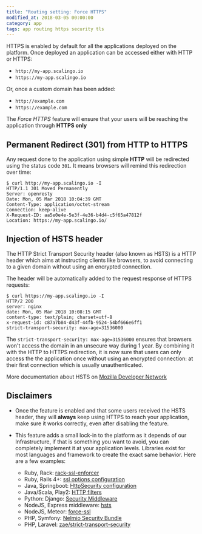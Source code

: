 ```yaml
---
title: "Routing setting: Force HTTPS"
modified_at: 2018-03-05 00:00:00
category: app
tags: app routing https security tls
---
```


HTTPS is enabled by default for all the applications deployed on the platform.
Once deployed an application can be accessed either with HTTP or HTTPS:

* `http://my-app.scalingo.io`
* `https://my-app.scalingo.io`

Or, once a custom domain has been added:

* `http://example.com`
* `https://example.com`

The *Force HTTPS* feature will ensure that your users will be reaching the application through **HTTPS only**

## Permanent Redirect (301) from HTTP to HTTPS

Any request done to the application using simple **HTTP** will be redirected
using the status code `301`. It means browsers will remind this redirection
over time:

```console
$ curl http://my-app.scalingo.io -I
HTTP/1.1 301 Moved Permanently
Server: openresty
Date: Mon, 05 Mar 2018 10:04:39 GMT
Content-Type: application/octet-stream
Connection: keep-alive
X-Request-ID: aa5e0e4e-5e3f-4e36-b4d4-c5f65a47812f
Location: https://my-app.scalingo.io/
```

## Injection of HSTS header

The HTTP Strict Transport Security header (also known as HSTS) is a HTTP header
which aims at instructing clients like browsers, to avoid connecting to a given
domain without using an encrypted connection.

The header will be automatically added to the request response of HTTPS requests:

```console
$ curl https://my-app.scalingo.io -I
HTTP/2 200
server: nginx
date: Mon, 05 Mar 2018 10:08:15 GMT
content-type: text/plain; charset=utf-8
x-request-id: c87a7b84-d43f-44fb-9524-54bf666e6ff1
strict-transport-security: max-age=31536000
```

The `strict-transport-security: max-age=31536000` ensures that browsers won't
access the domain in an unsecure way during 1 year. By combining it with the
HTTP to HTTPS redirection, it is now sure that users can only access the the
application once without using an encrypted connection: at their first
connection which is usually unauthenticated.

More documentation about HSTS on [Mozilla Developer
Network](https://developer.mozilla.org/fr/docs/S%C3%A9curit%C3%A9/HTTP_Strict_Transport_Security)

## Disclaimers

* Once the feature is enabled and that some users received the HSTS header,
  they will **always** keep using HTTPS to reach your application, make sure it
  works correctly, even after disabling the feature.

* This feature adds a small lock-in to the platform as it depends of our
  Infrastructure, if that is something you want to avoid, you can completely
  implement it at your application levels. Libraries exist for most languages
  and framework to create the exact same behavior. Here are a few examples:
  * Ruby, Rack: [rack-ssl-enforcer](https://github.com/tobmatth/rack-ssl-enforcer)
  * Ruby, Rails 4+: [ssl options configuration](http://api.rubyonrails.org/v5.1/classes/ActionDispatch/SSL.html)
  * Java, Springboot: [HttpSecurity configuration](https://docs.spring.io/spring-security/site/docs/current/reference/html/headers.html)
  * Java/Scala, Play2: [HTTP filters](https://www.playframework.com/documentation/2.6.x/RedirectHttpsFilter)
  * Python: Django: [Security Middleware](https://docs.djangoproject.com/en/2.0/ref/middleware/#http-strict-transport-security)
  * NodeJS, Express middleware: [hsts](https://github.com/helmetjs/hsts)
  * NodeJS, Meteor: [force-ssl](https://atmospherejs.com/meteor/force-ssl)
  * PHP, Symfony: [Nelmio Security Bundle](https://github.com/nelmio/NelmioSecurityBundle)
  * PHP, Laravel: [zae/strict-transport-security](https://packagist.org/packages/zae/strict-transport-security)
